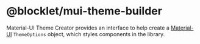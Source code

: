 # @blocklet/mui-theme-builder

Material-UI Theme Creator provides an interface to help create a [Material-UI](https://material-ui.com/) `ThemeOptions` object, which styles components in the library.